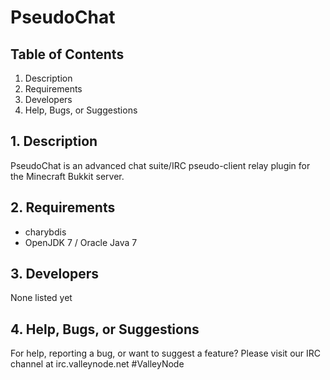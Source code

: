 PseudoChat
============================================================

## Table of Contents
1. Description
2. Requirements
3. Developers
4. Help, Bugs, or Suggestions

## 1. Description
PseudoChat is an advanced chat suite/IRC pseudo-client relay plugin for the Minecraft Bukkit server.

## 2. Requirements
* charybdis
* OpenJDK 7 / Oracle Java 7


## 3. Developers
None listed yet

## 4. Help, Bugs, or Suggestions
For help, reporting a bug, or want to suggest a feature? Please visit our IRC channel at irc.valleynode.net #ValleyNode